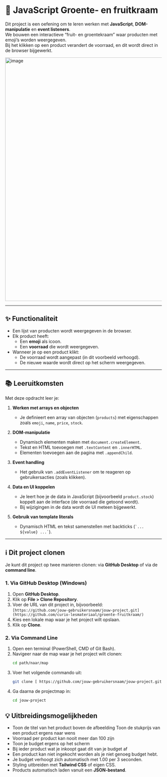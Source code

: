 # 🛒 JavaScript Groente- en fruitkraam

Dit project is een oefening om te leren werken met **JavaScript**, **DOM-manipulatie** en **event listeners**.  
We bouwen een interactieve “fruit- en groentekraam” waar producten met emoji’s worden weergegeven.  
Bij het klikken op een product verandert de voorraad, en dit wordt direct in de browser bijgewerkt.  

<img width="1549" height="782" alt="image" src="https://github.com/user-attachments/assets/471ac013-e084-4ab4-8d59-3f1bf13af265" />


---

## ✨ Functionaliteit
- Een lijst van producten wordt weergegeven in de browser.
- Elk product heeft:
  - Een **emoji** als icoon.
  - Een **voorraad** die wordt weergegeven.
- Wanneer je op een product klikt:
  - De voorraad wordt aangepast (in dit voorbeeld verhoogd).
  - De nieuwe waarde wordt direct op het scherm weergegeven.

---

## 📚 Leeruitkomsten
Met deze opdracht leer je:

1. **Werken met arrays en objecten**
   - Je definieert een array van objecten (`products`) met eigenschappen zoals `emoji`, `name`, `price`, `stock`.

2. **DOM-manipulatie**
   - Dynamisch elementen maken met `document.createElement`.
   - Tekst en HTML toevoegen met `.textContent` en `.innerHTML`.
   - Elementen toevoegen aan de pagina met `.appendChild`.

3. **Event handling**
   - Het gebruik van `.addEventListener` om te reageren op gebruikersacties (zoals klikken).

4. **Data en UI koppelen**
   - Je leert hoe je de data in JavaScript (bijvoorbeeld `product.stock`) koppelt aan de interface (de voorraad die getoond wordt).
   - Bij wijzigingen in de data wordt de UI meteen bijgewerkt.

5. **Gebruik van template literals**
   - Dynamisch HTML en tekst samenstellen met backticks (`` `... ${value} ...` ``).
---

## ℹ️ Dit project clonen

Je kunt dit project op twee manieren clonen: via **GitHub Desktop** of via de **command line**.

### 1. Via GitHub Desktop (Windows)
1. Open **GitHub Desktop**.  
2. Klik op **File > Clone Repository**.  
3. Voer de URL van dit project in, bijvoorbeeld:  
   `[https://github.com/jouw-gebruikersnaam/jouw-project.git](https://github.com/curio-lesmateriaal/groente-fruitkraam/)`  
4. Kies een lokale map waar je het project wilt opslaan.  
5. Klik op **Clone**.  

### 2. Via Command Line
1. Open een terminal (PowerShell, CMD of Git Bash).  
2. Navigeer naar de map waar je het project wilt clonen:  
    ```bash
    cd path/naar/map
    ```
3. Voer het volgende commando uit:  
    ```bash
    git clone [ https://github.com/jouw-gebruikersnaam/jouw-project.git](https://github.com/curio-lesmateriaal/groente-fruitkraam/)
    ```
4. Ga daarna de projectmap in:  
    ```bash
    cd jouw-project
    ```




## 💡 Uitbreidingsmogelijkheden
- Toon de titel van het product boven de afbeelding
  Toon de stukprijs van een product ergens naar wens
- Voorraad per product kan nooit meer dan 100 zijn
- Toon je budget ergens op het scherm
- Bij ieder product wat je inkoopt gaat dit van je budget af
- Een product kan niet ingekocht worden als je niet genoeg budget hebt.
- Je budget verhoogt zich automatisch met 1.00 per 3 seconden.
- Styling uitbreiden met **Tailwind CSS** of eigen CSS.
- Products automatisch laden vanuit een **JSON-bestand**.

